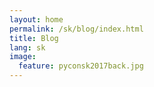 ```yaml
---
layout: home
permalink: /sk/blog/index.html
title: Blog
lang: sk
image:
  feature: pyconsk2017back.jpg
---
```

